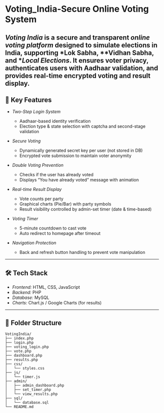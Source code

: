 # Voting_India-Secure Online Voting System
*Voting India* is a secure and transparent *online voting platform* designed to simulate elections in India, supporting *Lok Sabha, **Vidhan Sabha, and **Local Elections*. It ensures voter privacy, authenticates users with Aadhaar validation, and provides real-time encrypted voting and result display.
---

## 🔐 Key Features

- *Two-Step Login System*
  - Aadhaar-based identity verification
  - Election type & state selection with captcha and second-stage validation

- *Secure Voting*
  - Dynamically generated secret key per user (not stored in DB)
  - Encrypted vote submission to maintain voter anonymity

- *Double Voting Prevention*
  - Checks if the user has already voted
  - Displays “You have already voted” message with animation

- *Real-time Result Display*
  - Vote counts per party
  - Graphical charts (Pie/Bar) with party symbols
  - Result visibility controlled by admin-set timer (date & time-based)

- *Voting Timer*
  - 5-minute countdown to cast vote
  - Auto redirect to homepage after timeout

- *Navigation Protection*
  - Back and refresh button handling to prevent vote manipulation

---

## 🛠 Tech Stack

- *Frontend:* HTML, CSS, JavaScript
- *Backend:* PHP
- *Database:* MySQL
- *Charts:* Chart.js / Google Charts (for results)

---

## 📁 Folder Structure

```plaintext
VotingIndia/
├── index.php
├── login.php
├── voting_login.php
├── vote.php
├── dashboard.php
├── results.php
├── css/
│   └── styles.css
├── js/
│   └── timer.js
├── admin/
│   ├── admin_dashboard.php
│   ├── set_timer.php
│   └── view_results.php
├── sql/
│   └── database.sql
└── README.md
